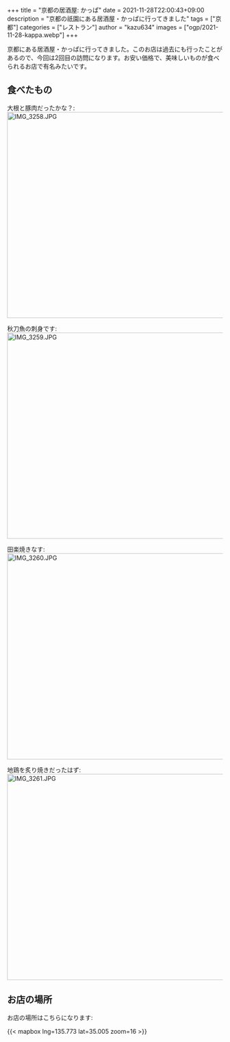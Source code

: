 +++
title = "京都の居酒屋: かっぱ"
date = 2021-11-28T22:00:43+09:00
description = "京都の祇園にある居酒屋・かっぱに行ってきました"
tags = ["京都"]
categories = ["レストラン"]
author = "kazu634"
images = ["ogp/2021-11-28-kappa.webp"]
+++

京都にある居酒屋・かっぱに行ってきました。このお店は過去にも行ったことがあるので、今回は2回目の訪問になります。お安い価格で、美味しいものが食べられるお店で有名みたいです。

## 食べたもの
大根と豚肉だったかな？:
<a data-flickr-embed="true" href="https://www.flickr.com/photos/42332031@N02/51700649879/in/dateposted-public/" title="IMG_3258.JPG"><img src="https://live.staticflickr.com/65535/51700649879_430efab0f1_z.jpg" width="640" height="480" alt="IMG_3258.JPG"></a><script async src="//embedr.flickr.com/assets/client-code.js" charset="utf-8"></script>

秋刀魚の刺身です:
<a data-flickr-embed="true" href="https://www.flickr.com/photos/42332031@N02/51700650454/in/dateposted-public/" title="IMG_3259.JPG"><img src="https://live.staticflickr.com/65535/51700650454_63713dc146_z.jpg" width="640" height="480" alt="IMG_3259.JPG"></a><script async src="//embedr.flickr.com/assets/client-code.js" charset="utf-8"></script>

田楽焼きなす:
<a data-flickr-embed="true" href="https://www.flickr.com/photos/42332031@N02/51699180557/in/dateposted-public/" title="IMG_3260.JPG"><img src="https://live.staticflickr.com/65535/51699180557_8a18225082_z.jpg" width="640" height="480" alt="IMG_3260.JPG"></a><script async src="//embedr.flickr.com/assets/client-code.js" charset="utf-8"></script>

地鶏を炙り焼きだったはず:
<a data-flickr-embed="true" href="https://www.flickr.com/photos/42332031@N02/51700651544/in/dateposted-public/" title="IMG_3261.JPG"><img src="https://live.staticflickr.com/65535/51700651544_15e488b569_z.jpg" width="640" height="480" alt="IMG_3261.JPG"></a><script async src="//embedr.flickr.com/assets/client-code.js" charset="utf-8"></script>

## お店の場所
お店の場所はこちらになります:

{{< mapbox lng=135.773 lat=35.005 zoom=16 >}}

